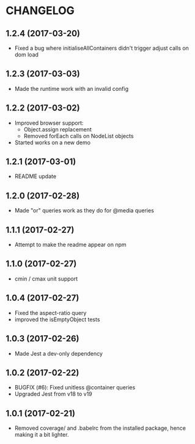 # CHANGELOG

## 1.2.4 (2017-03-20)

- Fixed a bug where initialiseAllContainers didn't trigger adjust calls on dom
load

## 1.2.3 (2017-03-03)

- Made the runtime work with an invalid config

## 1.2.2 (2017-03-02)

- Improved browser support:
    - Object.assign replacement
    - Removed forEach calls on NodeList objects
- Started works on a new demo

## 1.2.1 (2017-03-01)

- README update

## 1.2.0 (2017-02-28)

- Made "or" queries work as they do for @media queries

## 1.1.1 (2017-02-27)

- Attempt to make the readme appear on npm

## 1.1.0 (2017-02-27)

- cmin / cmax unit support

## 1.0.4 (2017-02-27)

- Fixed the aspect-ratio query
- improved the isEmptyObject tests

## 1.0.3 (2017-02-26)

- Made Jest a dev-only dependency

## 1.0.2 (2017-02-22)

- BUGFIX (#6): Fixed unitless @container queries
- Upgraded Jest from v18 to v19


## 1.0.1 (2017-02-21)

- Removed coverage/ and .babelrc from the installed package, hence making it a bit lighter.
